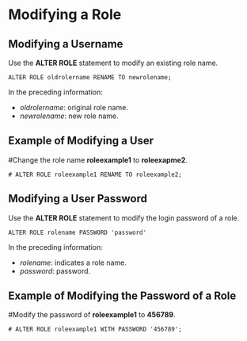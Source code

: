 # Modifying a Role<a name="EN-US_TOPIC_0230590563"></a>

## Modifying a Username<a name="section1073791423118"></a>

Use the  **ALTER ROLE**  statement to modify an existing role name.

```
ALTER ROLE oldrolername RENAME TO newrolename;
```

In the preceding information:

-   _oldrolername_: original role name.
-   _newrolename_: new role name.

## Example of Modifying a User<a name="section207605920321"></a>

\#Change the role name  **roleexample1**  to  **roleexapme2**.

```
# ALTER ROLE roleexample1 RENAME TO roleexample2;
```

## Modifying a User Password<a name="section1748013397259"></a>

Use the  **ALTER ROLE**  statement to modify the login password of a role.

```
ALTER ROLE rolename PASSWORD 'password'
```

In the preceding information:

-   _rolename_: indicates a role name.
-   _password_: password.

## Example of Modifying the Password of a Role<a name="section1363017121058"></a>

\#Modify the password of  **roleexample1**  to  **456789**.

```
# ALTER ROLE roleexample1 WITH PASSWORD '456789';
```

